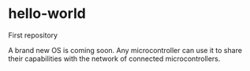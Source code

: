 # hello-world
First repository

A brand new OS is coming soon. Any microcontroller can use it to share their capabilities with the network of connected microcontrollers.
